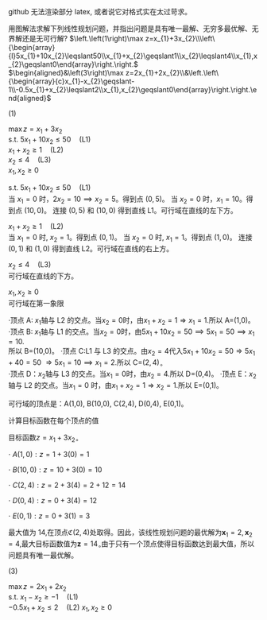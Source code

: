 github 无法渲染部分 latex, 或者说它对格式实在太过苛求。

用图解法求解下列线性规划问题，并指出问题是具有唯一最解、无穷多最优解、无界解还是无可行解?
$\left.\left(1\right)\max z=x_{1}+3x_{2}\\\left\{\begin{array}{l}5x_{1}+10x_{2}\leqslant50\\x_{1}+x_{2}\geqslant1\\x_{2}\leqslant4\\x_{1},x_{2}\geqslant0\end{array}\right.\right.$<br>
$\begin{aligned}&\left(3\right)\max z=2x_{1}+2x_{2}\\&\left.\left\{\begin{array}{c}x_{1}-x_{2}\geqslant-1\\-0.5x_{1}+x_{2}\leqslant2\\x_{1},x_{2}\geqslant0\end{array}\right.\right.\end{aligned}$<br>

$(1)$<br>

$\max z=x_{1}+3x_{2}$<br>
$\text{s.t. } 5x_{1}+10x_{2}\leqslant50 \quad (\text{L1})$<br>
$x_{1}+x_{2}\geqslant1 \quad (\text{L2})$<br>
$x_{2}\leqslant4 \quad (\text{L3})$<br>
$x_{1},x_{2}\geqslant0$<br>

$\text{s.t. } 5x_{1}+10x_{2}\leqslant50 \quad (\text{L1})$<br>
当 $x_{1}=0$ 时，$2x_{2}=10 \implies x_{2}=5$。得到点 $(0,5)$。
当 $x_{2}=0$ 时，$x_{1}=10$。得到点 $(10,0)$。
连接 $(0,5)$ 和 $(10,0)$ 得到直线 L1。可行域在直线的左下方。

$x_{1}+x_{2}\geqslant1 \quad (\text{L2})$<br>
当 $x_{1} = 0$ 时, $x_{2} = 1$。得到点 $(0,1)$。
当 $x_{2} = 0$ 时, $x_{1} = 1$。得到点 $(1,0)$。
连接 $(0,1)$ 和 $(1,0)$ 得到直线 L2。可行域在直线的右上方。

$x_{2}\leqslant4 \quad (\text{L3})$<br>
可行域在直线的下方。

$x_{1},x_{2}\geqslant0$<br>
可行域在第一象限

·顶点 A: $x_1$轴与 L2 的交点。当$x_2=0$时，由$x_1+x_2=1\Longrightarrow x_1=1.$所以 A=(1,0)。
·顶点 B: $x_1$轴与 L1 的交点。当$x_2=0$时，由$5x_1+10x_2=50\implies5x_1=50\implies x_1=10.$<br>
所以 B=(10,0)。
·顶点 C:L1 与 L3 的交点。由$x_{2}=4$代入$5x_1+ 10x_2= 50\Longrightarrow 5x_1+ 40= 50$ $\Longrightarrow 5x_1=10\implies x_{1}=2.$所以 C=$(2,4)_{\circ}$<br>
·顶点 D：$x_{2}$轴与 L3 的交点。当$x_1=0$时，由$x_{2}=4.$所以 D=(0,4)。
·顶点 E：$x_2$ 轴与 L2 的交点。当$x_1=0$ 时，由$x_1+x_2=1\Longrightarrow x_2=1$.所以 E=(0,1)。

可行域的顶点是：A(1,0), B(10,0), C(2,4), D(0,4), E(0,1)。

计算目标函数在每个顶点的值

目标函数$z=x_1+3x_{2\circ}$<br>

$\cdot$ $A( 1, 0) {: }z= 1+ 3( 0) = 1$<br>

$\cdot$ $B( 10, 0) {: }z= 10+ 3( 0) = 10$<br>

$\cdot$ $C( 2, 4)  {: } z= 2+ 3( 4) = 2+ 12= 14$<br>

$\cdot$ $D( 0, 4) {: }z= 0+ 3( 4) = 12$<br>

$\cdot$ $E( 0, 1) {: }z= 0+ 3( 1) = 3$<br>

最大值为 14,在顶点$\mathfrak{C}(2,4)$处取得。因此，该线性规划问题的最优解为$\mathbf{x}_1=2,\mathbf{x}_2=4$,最大目标函数值为$\mathbf{z}=14_{\circ}$由于只有一个顶点使得目标函数达到最大值，所以问题具有唯一最优解。

$(3)$<br>

$\max z=2x_{1}+2x_{2}$<br>
$\text{s.t. } x_{1}-x_{2}\geqslant-1 \quad (\text{L1})$<br>
$-0.5x_{1}+x_{2}\leqslant2 \quad (\text{L2})$
$x_{1},x_{2}\geqslant0$<br>
